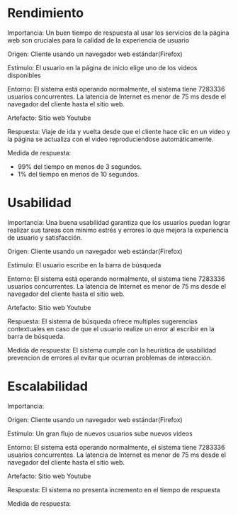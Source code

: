 # Rendimiento
Importancia: Un buen tiempo de respuesta al usar los servicios de la página web son cruciales para la calidad de la experiencia de usuario

Origen: Cliente usando un navegador web estándar(Firefox)

Estímulo: El usuario en la página de inicio elige uno de los videos disponibles

Entorno: El sistema está operando normalmente, el sistema tiene 7283336 usuarios concurrentes.
La latencia de Internet es menor de 75 ms desde el navegador del cliente hasta el sitio web.

Artefacto: Sitio web Youtube

Respuesta: Viaje de ida y vuelta desde que el cliente hace clic en un video y la página se actualiza con el video reproduciendose automáticamente.

Medida de respuesta: 
- 99% del tiempo en menos de 3 segundos.
- 1% del tiempo en menos de 10 segundos.


# Usabilidad
Importancia: Una buena usabilidad garantiza que los usuarios puedan lograr realizar sus tareas con mínimo estrés y errores lo que mejora la experiencia de usuario y satisfacción.

Origen: Cliente usando un navegador web estándar(Firefox)

Estímulo: El usuario escribe en la barra de búsqueda

Entorno: El sistema está operando normalmente, el sistema tiene 7283336 usuarios concurrentes.
La latencia de Internet es menor de 75 ms desde el navegador del cliente hasta el sitio web.

Artefacto: Sitio web Youtube

Respuesta: El sistema de búsqueda ofrece multiples sugerencias contextuales en caso de que el usuario realize un error al escribir en la barra de búsqueda.

Medida de respuesta: El sistema cumple con la heurística de usabilidad prevencion de errores al evitar que ocurran problemas de interacción.

# Escalabilidad
Importancia: 

Origen: Cliente usando un navegador web estándar(Firefox)

Estímulo: Un gran flujo de nuevos usuarios sube nuevos videos

Entorno: El sistema está operando normalmente, el sistema tiene 7283336 usuarios concurrentes.
La latencia de Internet es menor de 75 ms desde el navegador del cliente hasta el sitio web.

Artefacto: Sitio web Youtube

Respuesta: El sistema no presenta incremento en el tiempo de respuesta

Medida de respuesta: 

